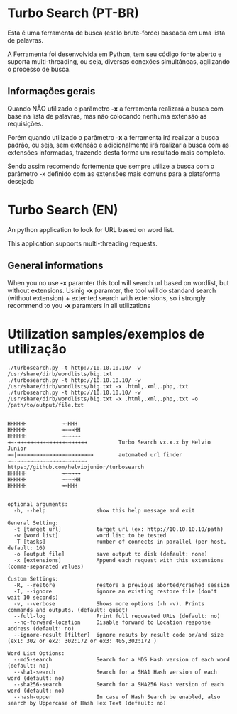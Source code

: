 # Turbo Search (PT-BR)

Esta é uma ferramenta de busca (estilo brute-force) baseada em uma lista de palavras.

A Ferramenta foi desenvolvida em Python, tem seu código fonte aberto e suporta multi-threading, ou seja, diversas conexões simultâneas, agilizando o processo de busca.

## Informações gerais

Quando NÃO utilizado o parâmetro **-x** a ferramenta realizará a busca com base na lista de palavras, mas não colocando nenhuma extensão as requisições.

Porém quando utilizado o parâmetro **-x** a ferramenta irá realizar a busca padrão, ou seja, sem extensão e adicionalmente irá realizar a busca com as extensões informadas, trazendo desta forma um resultado mais completo.

Sendo assim recomendo fortemente que sempre utilize a busca com o parâmetro -x definido com as extensões mais comuns para a plataforma desejada


# Turbo Search (EN)

An python application to look for URL based on word list.

This application supports multi-threading requests.

## General informations

When you no use **-x** paramter this tool will search url based on wordlist, but without extensions.
Usinig **-x** paramter, the tool will do standard search (without extension) + extented search with extensions, so i strongly recommend to you **-x** paramters in all utilizations



# Utilization samples/exemplos de utilização
```
./turbosearch.py -t http://10.10.10.10/ -w /usr/share/dirb/wordlists/big.txt
./turbosearch.py -t http://10.10.10.10/ -w /usr/share/dirb/wordlists/big.txt -x .html,.xml,.php,.txt
./turbosearch.py -t http://10.10.10.10/ -w /usr/share/dirb/wordlists/big.txt -x .html,.xml,.php,.txt -o /path/to/output/file.txt

```



```

HHHHHH           →→HHH
HHHHHH           →→→→HH            
HHHHHH           →→→→→→
→→-→→→→→→→→→→→→→→→→→→→→→→          Turbo Search vx.x.x by Helvio Junior
→→|→→→→→→→→→→→→→→→→→→→→→→→→        automated url finder
→→-→→→→→→→→→→→→→→→→→→→→→→          https://github.com/helviojunior/turbosearch
HHHHHH           →→→→→→
HHHHHH           →→→→HH  
HHHHHH           →→HHH

    
optional arguments:
  -h, --help                show this help message and exit

General Setting:
  -t [target url]           target url (ex: http://10.10.10.10/path)
  -w [word list]            word list to be tested
  -T [tasks]                number of connects in parallel (per host, default: 16)
  -o [output file]          save output to disk (default: none)
  -x [extensions]           Append each request with this extensions (comma-separated values)

Custom Settings:
  -R, --restore             restore a previous aborted/crashed session
  -I, --ignore              ignore an existing restore file (don't wait 10 seconds)
  -v, --verbose             Shows more options (-h -v). Prints commands and outputs. (default: quiet)
  --full-log                Print full requested URLs (default: no)
  --no-forward-location     Disable forward to Location response address (default: no)
  --ignore-result [filter]  ignore resuts by result code or/and size (ex1: 302 or ex2: 302:172 or ex3: 405,302:172 )

Word List Options:
  --md5-search              Search for a MD5 Hash version of each word (default: no)
  --sha1-search             Search for a SHA1 Hash version of each word (default: no)
  --sha256-search           Search for a SHA256 Hash version of each word (default: no)
  --hash-upper              In case of Hash Search be enabled, also search by Uppercase of Hash Hex Text (default: no)



```
